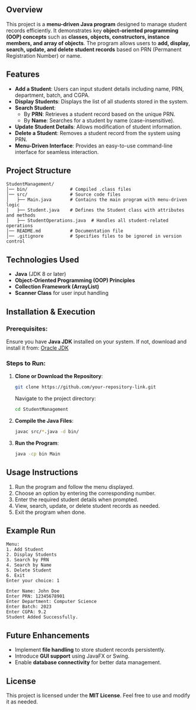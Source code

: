 ## Overview
This project is a **menu-driven Java program** designed to manage student records efficiently. It demonstrates key **object-oriented programming (OOP) concepts** such as **classes, objects, constructors, instance members, and array of objects**. The program allows users to **add, display, search, update, and delete student records** based on PRN (Permanent Registration Number) or name.

## Features
- **Add a Student**: Users can input student details including name, PRN, department, batch, and CGPA.
- **Display Students**: Displays the list of all students stored in the system.
- **Search Student**:
  - By **PRN**: Retrieves a student record based on the unique PRN.
  - By **Name**: Searches for a student by name (case-insensitive).
- **Update Student Details**: Allows modification of student information.
- **Delete a Student**: Removes a student record from the system using PRN.
- **Menu-Driven Interface**: Provides an easy-to-use command-line interface for seamless interaction.

## Project Structure
```
StudentManagement/
│── bin/                # Compiled .class files
│── src/                # Source code files
│   ├── Main.java       # Contains the main program with menu-driven logic
│   ├── Student.java    # Defines the Student class with attributes and methods
│   ├── StudentOperations.java  # Handles all student-related operations
│── README.md           # Documentation file
│── .gitignore          # Specifies files to be ignored in version control
```

## Technologies Used
- **Java** (JDK 8 or later)
- **Object-Oriented Programming (OOP) Principles**
- **Collection Framework (ArrayList)**
- **Scanner Class** for user input handling

## Installation & Execution
### Prerequisites:
Ensure you have **Java JDK** installed on your system. If not, download and install it from:
[Oracle JDK](https://www.oracle.com/java/technologies/javase-downloads.html)

### Steps to Run:
1. **Clone or Download the Repository**:
   ```sh
   git clone https://github.com/your-repository-link.git
   ```
   Navigate to the project directory:
   ```sh
   cd StudentManagement
   ```

2. **Compile the Java Files**:
   ```sh
   javac src/*.java -d bin/
   ```

3. **Run the Program**:
   ```sh
   java -cp bin Main
   ```

## Usage Instructions
1. Run the program and follow the menu displayed.
2. Choose an option by entering the corresponding number.
3. Enter the required student details when prompted.
4. View, search, update, or delete student records as needed.
5. Exit the program when done.

## Example Run
```
Menu:
1. Add Student
2. Display Students
3. Search by PRN
4. Search by Name
5. Delete Student
6. Exit
Enter your choice: 1

Enter Name: John Doe
Enter PRN: 12345678901
Enter Department: Computer Science
Enter Batch: 2023
Enter CGPA: 9.2
Student Added Successfully.
```

## Future Enhancements
- Implement **file handling** to store student records persistently.
- Introduce **GUI support** using JavaFX or Swing.
- Enable **database connectivity** for better data management.


## License
This project is licensed under the **MIT License**. Feel free to use and modify it as needed.

